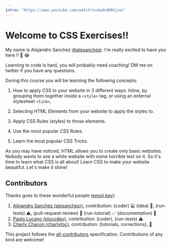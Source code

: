 ```yaml
---
intro: "https://www.youtube.com/watch?v=AuXnQHKhjxw"
---
```


# Welcome to CSS Exercises!!

My name is Alejandro Sanchez [@alesanchezr](https://twitter.com/alesanchezr). I'm really excited to have you here !! 🎉 😂

Learning to code is hard, you will probably need coaching! DM me on twitter if you have any questions.

During this course you will be learning the following concepts:

1. How to apply CSS to your website in 3 different ways: Inline, by grouping them together inside a `<style>` tag, or using an external stylesheet `<link>`,

2. Selecting HTML Elements from your website to apply the styles to.

3. Apply CSS Rules (styles) to those elements.

4. Use the most popular CSS Rules.

5. Learn the most popular CSS Tricks.

As you may have noticed, HTML allows you to create only basic websites. Nobody wants to see a white website with some horrible text on it. So it's time to learn what CSS is all about! Learn CSS to make your website beautiful. Let's make it shine!

## Contributors

Thanks goes to these wonderful people ([emoji key](https://github.com/kentcdodds/all-contributors#emoji-key)):

1. [Alejandro Sanchez (alesanchezr)](https://github.com/alesanchezr), contribution: (coder) :computer: (idea) 🤔, (run-tests) :warning:, (pull-request-review) :eyes: (run-tutorial) :white_check_mark: (documentation) :book:
2. [Paolo Lucano (plucodev)](https://github.com/plucodev), contribution: (coder), (run-tests) :warning:
3. [Charly Chacon (charlytoc)](https://github.com/charlytoc), contribution: (tutorials, corrections), 🤖

This project follows the
[all-contributors](https://github.com/kentcdodds/all-contributors)
specification. Contributions of any kind are welcome!
